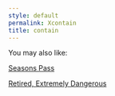 ```yaml
---
style: default
permalink: Xcontain
title: contain
---
```

You may also like:

[Seasons Pass](http://scp-wiki.net/seasons-pass)

[Retired, Extremely Dangerous](http://scp-wiki.net/retired-extremely-dangerous)

